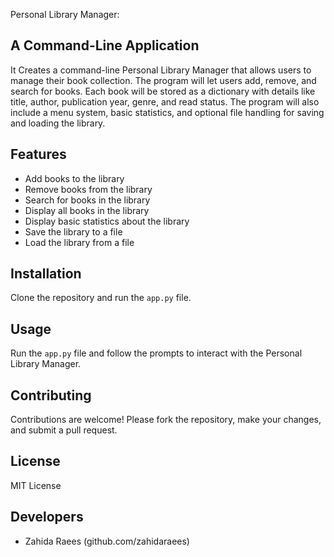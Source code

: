 Personal Library Manager: 

## A Command-Line Application

It Creates a command-line Personal Library Manager that allows users to manage their book collection. The program will let users add, remove, and search for books. Each book will be stored as a dictionary with details like title, author, publication year, genre, and read status. The program will also include a menu system, basic statistics, and optional file handling for saving and loading the library.

## Features

- Add books to the library
- Remove books from the library
- Search for books in the library
- Display all books in the library
- Display basic statistics about the library
- Save the library to a file
- Load the library from a file

## Installation

Clone the repository and run the `app.py` file.

## Usage

Run the `app.py` file and follow the prompts to interact with the Personal Library Manager.

## Contributing

Contributions are welcome! Please fork the repository, make your changes, and submit a pull request.

## License
MIT License

## Developers
- Zahida Raees (github.com/zahidaraees)


